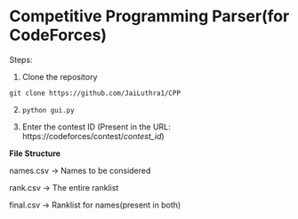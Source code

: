 # Competitive Programming Parser(for CodeForces)

Steps:

1. Clone the repository

`git clone https://github.com/JaiLuthra1/CPP`

2. `python gui.py`

3. Enter the contest ID
(Present in the URL: https://codeforces/contest/*contest_id*)

**File Structure**

names.csv -> Names to be considered

rank.csv -> The entire ranklist

final.csv -> Ranklist for names(present in both)

